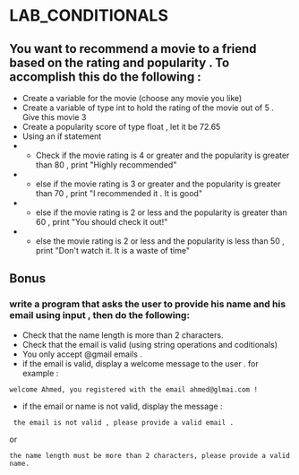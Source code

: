 # LAB_CONDITIONALS

## You want to recommend a movie to a friend based on the rating and popularity . To accomplish this do the following : 

- Create a variable for the movie (choose any movie you like)
- Create a variable of type int to hold the rating of the movie out of 5 . Give this movie 3
- Create a popularity score of type float , let it be 72.65
- Using an if statement 
- - Check if the movie rating is 4 or greater and the popularity is greater than 80 , print "Highly recommended"
- - else if the movie rating is 3 or greater and the popularity is greater than 70 , print "I recommended it . It is good"
- - else if the movie rating is 2 or less and the popularity is greater than 60 , print "You should check it out!"
-  - else  the movie rating is 2 or less and the popularity is less than 50 , print "Don't watch it. It is a waste of time"


## Bonus
### write a program that asks the user to provide his name and his email using input , then do the following:
- Check that the name length is more than 2 characters.
- Check that the email is valid (using string operations and coditionals)
- You only accept @gmail emails . 
- if the email is valid, display a welcome message to the user . for example :
```
welcome Ahmed, you registered with the email ahmed@glmai.com !

```
- if the email or name is not valid, display the message : 
```
 the email is not valid , please provide a valid email .
```

or 

```
the name length must be more than 2 characters, please provide a valid name.
```
